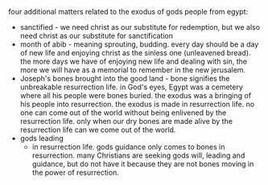 four additional matters related to the exodus of gods people from egypt:
- sanctified - we need christ as our substitute for redemption, but we also need christ as our substitute for sanctification
- month of abib - meaning sprouting, budding. every day should be a day of new life and enjoying christ as the sinless one (unleavened bread). the more days we have of enjoying new life and dealing with sin, the more we will have as a memorial to remember in the new jerusalem.
- Joseph's bones brought into the good land - bone signifies the unbreakable resurrection life. in God's eyes, Egypt was a cemetery where all his people were bones buried. the exodus was a bringing of his people into resurrection. the exodus is made in resurrection life. no one can come out of the world without being enlivened by the resurrection life. only when our dry bones are made alive by the resurrection life can we come out of the world.
- gods leading
  - in resurrection life. gods guidance only comes to bones in resurrection. many Christians are seeking gods will, leading and guidance, but do not have it because they are not bones moving in the power of resurrection.
